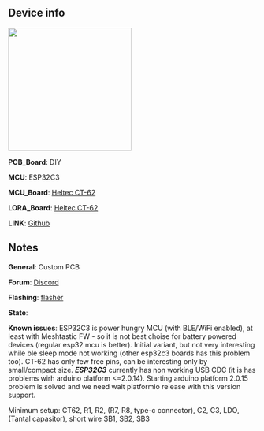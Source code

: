 ## Device info

<img src="https://raw.githubusercontent.com/mrekin/MeshtasticCustomBoards/main/firmware/variants/diy/diy-heltec-ct62-tiny-1.02/photo_2024-04-06_13-12-28.jpg" height="250"> 

**PCB_Board**: DIY

**MCU**: ESP32C3

**MCU_Board**: [Heltec CT-62](https://heltec.org/project/ht-ct62/) 

**LORA_Board**: [Heltec CT-62](https://heltec.org/project/ht-ct62/) 

**LINK**: [Github](firmware/variants/diy/diy-heltec-ct62-tiny-1.02)  



## Notes

**General**: Custom PCB

**Forum**: [Discord](https://discord.com/channels/867578229534359593/871539930852130866)

**Flashing**: [flasher](https://mrekin.duckdns.org/flasher/)

**State**:

**Known issues**: ESP32C3 is power hungry MCU (with BLE/WiFi enabled), at least with Meshtastic FW - so it is not best choise for battery powered devices (regular esp32 mcu is better).
      Initial variant, but not very interesting while ble sleep mode not working (other esp32c3 boards has this problem too). CT-62 has only few free pins, can be interesting only by small/compact size.
      ***ESP32C3*** currently has non working USB CDC (it is has problems wirh arduino platform <=2.0.14). Starting arduino platform 2.0.15 problem is solved and we need wait platformio release with this version support.

Minimum setup: CT62, R1, R2, (R7, R8, type-c connector), C2, C3, LDO, (Tantal capasitor), short wire SB1, SB2, SB3
